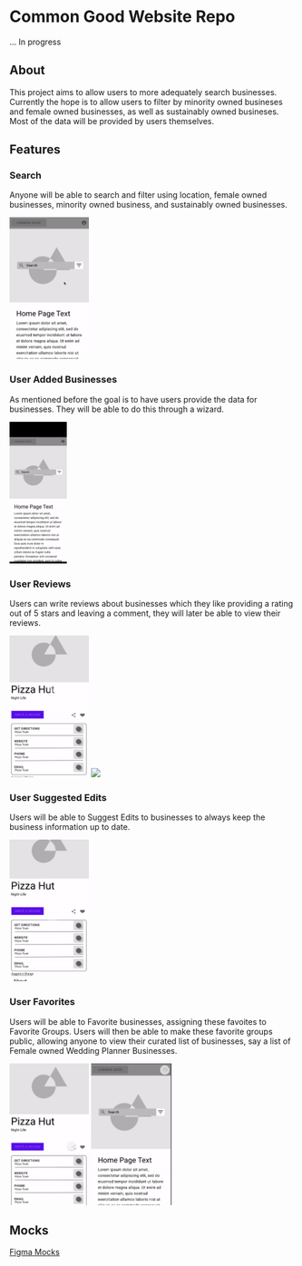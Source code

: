 # Common Good Website Repo

... In progress

## About 

This project aims to allow users to more adequately search businesses.  Currently the hope is to allow users to filter by minority owned busineses and female owned businesses, as well as sustainably owned busineses.  Most of the data will be provided by users themselves.

## Features 

### Search
Anyone will be able to search and filter using location, female owned businesses, minority owned business, and sustainably owned businesses.

<img src="./gifs/search.gif" height="250"/>

### User Added Businesses
As mentioned before the goal is to have users provide the data for businesses.  They will be able to do this through a wizard.

<img src="./gifs/add.gif" height="250"/>


### User Reviews
Users can write reviews about businesses which they like providing a rating out of 5 stars and leaving a comment, they will later be able to view their reviews.

<img src="./gifs/review.gif" height="250"/>
<img src="./gifs/my-review.gif" height="250"/>

### User Suggested Edits
Users will be able to Suggest Edits to businesses to always keep the business information up to date.

<img src="./gifs/edit.gif" height="250"/>

### User Favorites
Users will be able to Favorite businesses, assigning these favoites to Favorite Groups.  Users will then be able to make these favorite groups public, allowing anyone to view their curated list of businesses, say a list of Female owned Wedding Planner Businesses.

<img src="./gifs/favorite.gif" height="250"/>
<img src="./gifs/my-favorites.gif" height="250"/>

## Mocks
[Figma Mocks](https://www.figma.com/file/OBixuzmcR47mjDk2oid4eE/Common-Good-UI?node-id=33133%3A29379)

